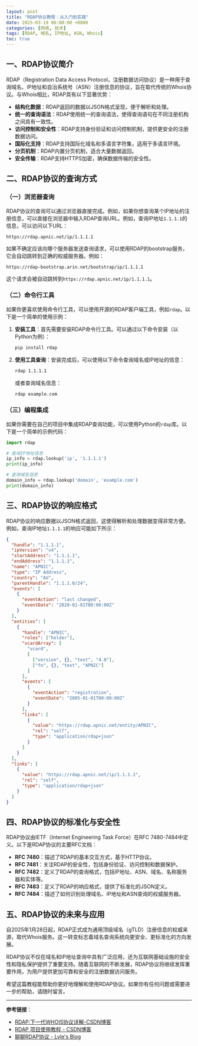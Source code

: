 ```yaml
---
layout: post
title: "RDAP协议教程：从入门到实践"
date: 2025-03-19 06:00:00 +0800
categories: [网络, 技术]
tags: [RDAP, 域名, IP地址, ASN, Whois]
toc: true
---
```



## 一、RDAP协议简介

RDAP（Registration Data Access Protocol，注册数据访问协议）是一种用于查询域名、IP地址和自治系统号（ASN）注册信息的协议，旨在取代传统的Whois协议。与Whois相比，RDAP具有以下显著优势：

- **结构化数据**：RDAP返回的数据以JSON格式呈现，便于解析和处理。
- **统一的查询语法**：RDAP使用统一的查询语法，使得查询语句在不同注册机构之间具有一致性。
- **访问控制和安全性**：RDAP支持身份验证和访问控制机制，提供更安全的注册数据访问。
- **国际化支持**：RDAP支持国际化域名和多语言字符集，适用于多语言环境。
- **分页机制**：RDAP内置分页机制，适合大量数据返回。
- **安全传输**：RDAP支持HTTPS加密，确保数据传输的安全性。

## 二、RDAP协议的查询方式

### （一）浏览器查询

RDAP协议的查询可以通过浏览器直接完成。例如，如果你想查询某个IP地址的注册信息，可以直接在浏览器中输入RDAP查询URL。例如，查询IP地址`1.1.1.1`的信息，可以访问以下URL：

```
https://rdap.apnic.net/ip/1.1.1.1
```

如果不确定应该向哪个服务器发送查询请求，可以使用RDAP的bootstrap服务，它会自动跳转到正确的权威服务器。例如：

```
https://rdap-bootstrap.arin.net/bootstrap/ip/1.1.1.1
```

这个请求会被自动跳转到`https://rdap.apnic.net/ip/1.1.1.1`。

### （二）命令行工具

如果你更喜欢使用命令行工具，可以使用开源的RDAP客户端工具，例如`rdap`。以下是一个简单的使用示例：

1. **安装工具**：首先需要安装RDAP命令行工具。可以通过以下命令安装（以Python为例）：

   ```bash
   pip install rdap
   ```

2. **使用工具查询**：安装完成后，可以使用以下命令查询域名或IP地址的信息：

   ```bash
   rdap 1.1.1.1
   ```

   或者查询域名信息：

   ```bash
   rdap example.com
   ```

### （三）编程集成

如果你需要在自己的项目中集成RDAP查询功能，可以使用Python的`rdap`库。以下是一个简单的示例代码：

```python
import rdap

# 查询IP地址信息
ip_info = rdap.lookup('ip', '1.1.1.1')
print(ip_info)

# 查询域名信息
domain_info = rdap.lookup('domain', 'example.com')
print(domain_info)
```

## 三、RDAP协议的响应格式

RDAP协议的响应数据以JSON格式返回，这使得解析和处理数据变得非常方便。例如，查询IP地址`1.1.1.1`的响应可能如下所示：

```json
{
  "handle": "1.1.1.1",
  "ipVersion": "v4",
  "startAddress": "1.1.1.1",
  "endAddress": "1.1.1.1",
  "name": "APNIC",
  "type": "IP Address",
  "country": "AU",
  "parentHandle": "1.1.1.0/24",
  "events": [
    {
      "eventAction": "last changed",
      "eventDate": "2020-01-01T00:00:00Z"
    }
  ],
  "entities": [
    {
      "handle": "APNIC",
      "roles": ["holder"],
      "vcardArray": [
        "vcard",
        [
          ["version", {}, "text", "4.0"],
          ["fn", {}, "text", "APNIC"]
        ]
      ],
      "events": [
        {
          "eventAction": "registration",
          "eventDate": "2005-01-01T00:00:00Z"
        }
      ],
      "links": [
        {
          "value": "https://rdap.apnic.net/entity/APNIC",
          "rel": "self",
          "type": "application/rdap+json"
        }
      ]
    }
  ],
  "links": [
    {
      "value": "https://rdap.apnic.net/ip/1.1.1.1",
      "rel": "self",
      "type": "application/rdap+json"
    }
  ]
}
```

## 四、RDAP协议的标准化与安全性

RDAP协议由IETF（Internet Engineering Task Force）在RFC 7480-7484中定义。以下是RDAP协议的主要RFC文档：

- **RFC 7480**：描述了RDAP的基本交互方式，基于HTTP协议。
- **RFC 7481**：关注RDAP的安全性，包括身份验证、访问控制和数据保护。
- **RFC 7482**：定义了RDAP的查询格式，包括IP地址、ASN、域名、名称服务器和实体等。
- **RFC 7483**：定义了RDAP的响应格式，提供了标准化的JSON定义。
- **RFC 7484**：描述了如何识别处理域名、IP地址和ASN查询的权威服务器。

## 五、RDAP协议的未来与应用

自2025年1月28日起，RDAP正式成为通用顶级域名（gTLD）注册信息的权威来源，取代Whois服务。这一转变标志着域名查询系统向更安全、更标准化的方向发展。

RDAP协议不仅在域名和IP地址查询中具有广泛应用，还为互联网基础设施的安全性和隐私保护提供了重要支持。随着互联网的不断发展，RDAP协议将继续发挥重要作用，为用户提供更加可靠和安全的注册数据访问服务。

希望这篇教程能帮助你更好地理解和使用RDAP协议。如果你有任何问题或需要进一步的帮助，请随时留言。

---

**参考链接**：

- [RDAP:下一代WHOIS协议详解-CSDN博客](https://blog.csdn.net/u013617791/article/details/113485244)
- [RDAP 项目使用教程 - CSDN博客](https://blog.csdn.net/gitblog_00499/article/details/142076517)
- [聊聊RDAP协议 - Lyle's Blog](https://blog.lyle.ac.cn/2023/10/08/rdap/)
